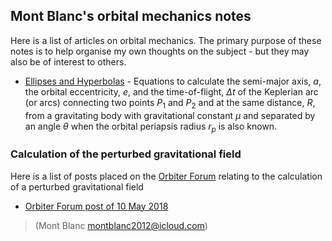 ## Mont Blanc's orbital mechanics notes

Here is a list of articles on orbital mechanics.  The primary purpose of these notes is to help organise my own thoughts on the subject - but they may also be of interest to others.

* [Ellipses and Hyperbolas](ellipses1.html) - Equations to calculate the semi-major axis, $a$, the orbital eccentricity, $e$, and the time-of-flight, $\Delta t$ of the Keplerian arc (or arcs) connecting two points $P_1$ and $P_2$ and  at the same distance, $R$, from a gravitating body with gravitational constant $\mu$ and separated by an angle $\theta$ when the orbital periapsis radius $r_p$ is also known.

### Calculation of the perturbed gravitational field 

Here is a list of posts placed on the [Orbiter Forum](https://www.orbiter-forum.com) relating to the calculation of a perturbed gravitational field

* [Orbiter Forum post of 10 May 2018](Orbiter_Paper_3.html)



>(Mont Blanc montblanc2012@icloud.com)
